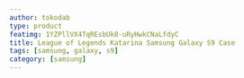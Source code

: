 ```yaml
---
author: tokodab
type: product
featimg: 1YZPllVX4TqREsbUk8-uRyHwkCNaLfdyC
title: League of Legends Katarina Samsung Galaxy S9 Case
tags: [samsung, galaxy, s9]
category: [samsung]
---
```

